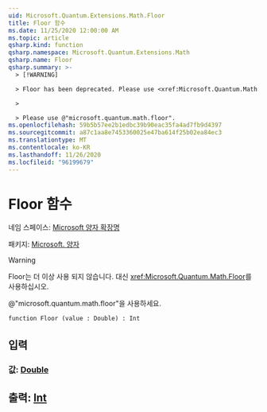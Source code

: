 ```yaml
---
uid: Microsoft.Quantum.Extensions.Math.Floor
title: Floor 함수
ms.date: 11/25/2020 12:00:00 AM
ms.topic: article
qsharp.kind: function
qsharp.namespace: Microsoft.Quantum.Extensions.Math
qsharp.name: Floor
qsharp.summary: >-
  > [!WARNING]

  > Floor has been deprecated. Please use <xref:Microsoft.Quantum.Math.Floor> instead.

  >

  > Please use @"microsoft.quantum.math.floor".
ms.openlocfilehash: 59b5b57ee2b1edbc39b90eac35fa4ad7fb9d4397
ms.sourcegitcommit: a87c1aa8e7453360025e47ba614f25b02ea84ec3
ms.translationtype: MT
ms.contentlocale: ko-KR
ms.lasthandoff: 11/26/2020
ms.locfileid: "96199679"
---
```

# <a name="floor-function"></a>Floor 함수

네임 스페이스: [Microsoft 양자 확장명](xref:Microsoft.Quantum.Extensions.Math)

패키지: [Microsoft. 양자](https://nuget.org/packages/Microsoft.Quantum.QSharp.Core)


> [!WARNING]
> Floor는 더 이상 사용 되지 않습니다. 대신 <xref:Microsoft.Quantum.Math.Floor>를 사용하십시오.
>
> @"microsoft.quantum.math.floor"을 사용하세요.



```qsharp
function Floor (value : Double) : Int
```


## <a name="input"></a>입력

### <a name="value--double"></a>값: [Double](xref:microsoft.quantum.lang-ref.double)





## <a name="output--int"></a>출력: [Int](xref:microsoft.quantum.lang-ref.int)

